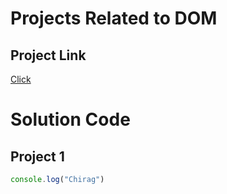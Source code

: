 # Projects Related to DOM

## Project Link
[Click]()

# Solution Code

## Project 1

``` Javascript
console.log("Chirag")
```